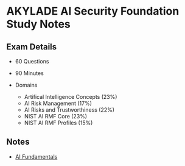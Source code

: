 # AKYLADE AI Security Foundation Study Notes

## Exam Details

- 60 Questions
- 90 Minutes

- Domains
  - Artifical Intelligence Concepts (23%)
  - AI Risk Management (17%)
  - AI Risks and Trustworthiness (22%)
  - NIST AI RMF Core (23%)
  - NIST AI RMF Profiles (15%)

## Notes

- [AI Fundamentals](01_ai_fundamentals.md)
